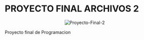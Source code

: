 # PROYECTO FINAL ARCHIVOS 2

<div align="center">
  <img src="https://i.ibb.co/dgdsTBQ/Proyecto-Final-2.png" alt="Proyecto-Final-2" border="0">
</div>

Proyecto final de Programacion
